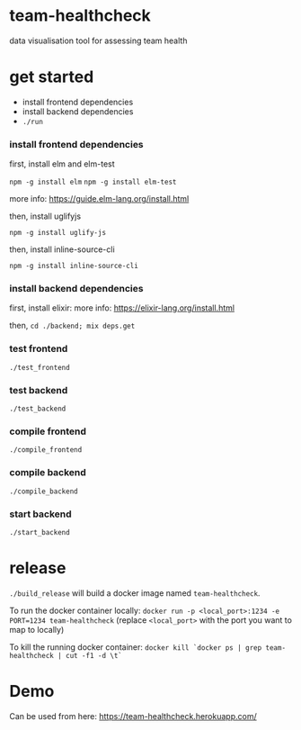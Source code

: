 # team-healthcheck

data visualisation tool for assessing team health

# get started

* install frontend dependencies
* install backend dependencies
* `./run`

### install frontend dependencies

first, install elm and elm-test

`npm -g install elm`
`npm -g install elm-test`

more info: https://guide.elm-lang.org/install.html

then, install uglifyjs

`npm -g install uglify-js`

then, install inline-source-cli

`npm -g install inline-source-cli`

### install backend dependencies

first, install elixir:
more info: https://elixir-lang.org/install.html

then, `cd ./backend; mix deps.get`

### test frontend

`./test_frontend`

### test backend

`./test_backend`

### compile frontend

`./compile_frontend`

### compile backend

`./compile_backend`

### start backend

`./start_backend`

# release

`./build_release` will build a docker image named `team-healthcheck`.

To run the docker container locally:
`docker run -p <local_port>:1234 -e PORT=1234 team-healthcheck` (replace `<local_port>` with the port you want to map to locally)

To kill the running docker container:
``docker kill `docker ps | grep team-healthcheck | cut -f1 -d \t` ``

# Demo

Can be used from here: https://team-healthcheck.herokuapp.com/
